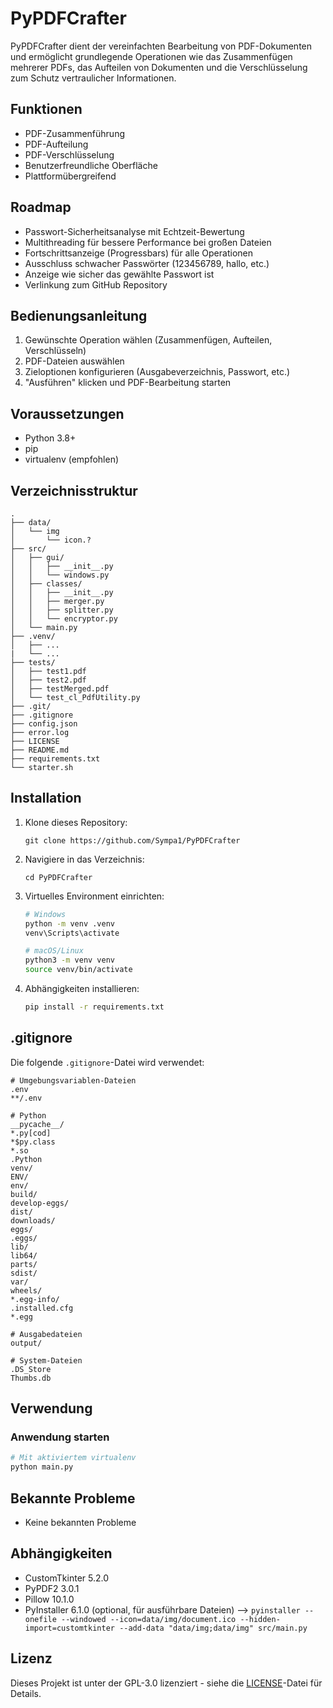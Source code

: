 # PyPDFCrafter

PyPDFCrafter dient der vereinfachten Bearbeitung von PDF-Dokumenten und ermöglicht grundlegende Operationen wie das Zusammenfügen mehrerer PDFs, das Aufteilen von Dokumenten und die Verschlüsselung zum Schutz vertraulicher Informationen.

## Funktionen
- PDF-Zusammenführung
- PDF-Aufteilung
- PDF-Verschlüsselung
- Benutzerfreundliche Oberfläche
- Plattformübergreifend

## Roadmap
- Passwort-Sicherheitsanalyse mit Echtzeit-Bewertung
- Multithreading für bessere Performance bei großen Dateien
- Fortschrittsanzeige (Progressbars) für alle Operationen
- Ausschluss schwacher Passwörter (123456789, hallo, etc.)
- Anzeige wie sicher das gewählte Passwort ist
- Verlinkung zum GitHub Repository

## Bedienungsanleitung
1. Gewünschte Operation wählen (Zusammenfügen, Aufteilen, Verschlüsseln)
2. PDF-Dateien auswählen
3. Zieloptionen konfigurieren (Ausgabeverzeichnis, Passwort, etc.)
4. "Ausführen" klicken und PDF-Bearbeitung starten

## Voraussetzungen
- Python 3.8+
- pip
- virtualenv (empfohlen) 

## Verzeichnisstruktur
```
.
├── data/
│   └── img
│       └── icon.?
├── src/
│   ├── gui/
│   │   ├── __init__.py
│   │   └── windows.py
│   ├── classes/
│   │   ├── __init__.py
│   │   ├── merger.py
│   │   ├── splitter.py
│   │   └── encryptor.py
│   └── main.py
├── .venv/
│   ├── ...
|   └── ...
├── tests/
│   ├── test1.pdf
│   ├── test2.pdf
│   ├── testMerged.pdf
│   └── test_cl_PdfUtility.py
├── .git/
├── .gitignore
├── config.json
├── error.log
├── LICENSE
├── README.md
├── requirements.txt
└── starter.sh
```

## Installation
1. Klone dieses Repository:
   ```
   git clone https://github.com/Sympa1/PyPDFCrafter
   ```
2. Navigiere in das Verzeichnis:
   ```
   cd PyPDFCrafter
   ```
3. Virtuelles Environment einrichten:
   ```bash
   # Windows
   python -m venv .venv
   venv\Scripts\activate
   
   # macOS/Linux
   python3 -m venv venv
   source venv/bin/activate
   ```
4. Abhängigkeiten installieren:
   ```bash
   pip install -r requirements.txt
   ```

## .gitignore
Die folgende `.gitignore`-Datei wird verwendet:
```
# Umgebungsvariablen-Dateien
.env
**/.env

# Python
__pycache__/
*.py[cod]
*$py.class
*.so
.Python
venv/
ENV/
env/
build/
develop-eggs/
dist/
downloads/
eggs/
.eggs/
lib/
lib64/
parts/
sdist/
var/
wheels/
*.egg-info/
.installed.cfg
*.egg

# Ausgabedateien
output/

# System-Dateien
.DS_Store
Thumbs.db
```

## Verwendung
### Anwendung starten
```bash
# Mit aktiviertem virtualenv
python main.py
```

## Bekannte Probleme
- Keine bekannten Probleme

## Abhängigkeiten
- CustomTkinter 5.2.0
- PyPDF2 3.0.1
- Pillow 10.1.0
- PyInstaller 6.1.0 (optional, für ausführbare Dateien)
   --> `pyinstaller --onefile --windowed --icon=data/img/document.ico --hidden-import=customtkinter --add-data "data/img;data/img" src/main.py`

## Lizenz
Dieses Projekt ist unter der GPL-3.0 lizenziert - siehe die [LICENSE](LICENSE)-Datei für Details.

